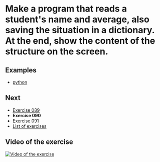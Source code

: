 # Make a program that reads a student's name and average, also saving the situation in a dictionary. At the end, show the content of the structure on the screen.

## Examples

- [python](python)

## Next

- [Exercise 089](../089)
- **Exercise 090**
- [Exercise 091](../091)
- [List of exercises](../)

## Video of the exercise

[![Video of the exercise](https://img.youtube.com/vi/HipQYUk4koA/maxresdefault.jpg)](https://youtu.be/HipQYUk4koA)
